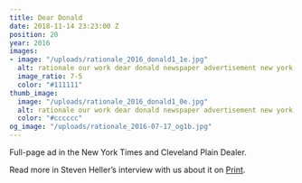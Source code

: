 ```yaml
---
title: Dear Donald
date: 2018-11-14 23:23:00 Z
position: 20
year: 2016
images:
- image: "/uploads/rationale_2016_donald1_1e.jpg"
  alt: rationale our work dear donald newspaper advertisement new york times
  image_ratio: 7-5
  color: "#111111"
thumb_image:
  image: "/uploads/rationale_2016_donald1_0e.jpg"
  alt: rationale our work dear donald newspaper advertisement new york times
  color: "#cccccc"
og_image: "/uploads/rationale_2016-07-17_og1b.jpg"
---
```


Full-page ad in the New York Times and Cleveland Plain Dealer.

Read more in Steven Heller’s interview with us about it on [Print](http://www.printmag.com/daily-heller/letter-to-a-divider-sean-wolcott/). 